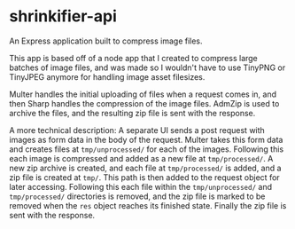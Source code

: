 # shrinkifier-api

An Express application built to compress image files.

This app is based off of a node app that I created to compress large batches of image files, and was made so I wouldn't have to use TinyPNG or TinyJPEG anymore for handling image asset filesizes.

Multer handles the initial uploading of files when a request comes in, and then Sharp handles the compression of the image files. AdmZip is used to archive the files, and the resulting zip file is sent with the response.

A more technical description: A separate UI sends a post request with images as form data in the body of the request. Multer takes this form data and creates files at <code>tmp/unprocessed/</code> for each of the images. Following this each image is compressed and added as a new file at <code>tmp/processed/</code>. A new zip archive is created, and each file at <code>tmp/processed/</code> is added, and a zip file is created at <code>tmp/</code>. This path is then added to the request object for later accessing. Following this each file within the <code>tmp/unprocessed/</code> and <code>tmp/processed/</code> directories is removed, and the zip file is marked to be removed when the <code>res</code> object reaches its finished state. Finally the zip file is sent with the response.
